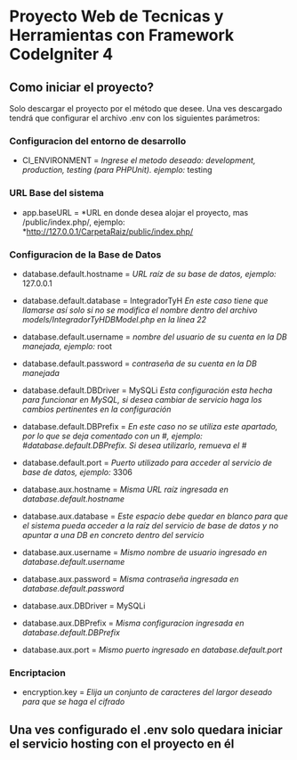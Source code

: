# Proyecto Web de Tecnicas y Herramientas con Framework CodeIgniter 4

## Como iniciar el proyecto?

Solo descargar el proyecto por el método que desee. Una ves descargado tendrá que configurar el archivo .env con los siguientes parámetros:

### Configuracion del entorno de desarrollo

 -  CI_ENVIRONMENT = *Ingrese el metodo deseado: development, production, testing (para PHPUnit). ejemplo:* testing

### URL Base del sistema

  - app.baseURL = *URL en donde desea alojar el proyecto, mas /public/index.php/, ejemplo: *http://127.0.0.1/CarpetaRaiz/public/index.php/

### Configuracion de la Base de Datos

  - database.default.hostname = *URL raíz de su base de datos, ejemplo:* 127.0.0.1
  - database.default.database = IntegradorTyH *En este caso tiene que llamarse así solo si no se modifica el nombre dentro del archivo models/IntegradorTyHDBModel.php en la línea 22* 
  - database.default.username = *nombre del usuario de su cuenta en la DB manejada, ejemplo:* root
  - database.default.password = *contraseña de su cuenta en la DB manejada*
  - database.default.DBDriver = MySQLi *Esta configuración esta hecha para funcionar en MySQL, si desea cambiar de servicio haga los cambios pertinentes en la configuración*
  - database.default.DBPrefix = *En este caso no se utiliza este apartado, por lo que se deja comentado con un #, ejemplo: #database.default.DBPrefix. Si desea utilizarlo, remueva el #* 
  - database.default.port = *Puerto utilizado para acceder al servicio de base de datos, ejemplo:* 3306

  - database.aux.hostname = *Misma URL raíz ingresada en database.default.hostname*
  - database.aux.database = *Este espacio debe quedar en blanco para que el sistema pueda acceder a la raíz del servicio de base de datos y no apuntar a una DB en concreto dentro del servicio*
  - database.aux.username = *Mismo nombre de usuario ingresado en database.default.username*
  - database.aux.password = *Misma contraseña ingresada en database.default.password*
  - database.aux.DBDriver = MySQLi
  - database.aux.DBPrefix = *Misma configuracion ingresada en database.default.DBPrefix*
  - database.aux.port = *Mismo puerto ingresado en database.default.port*

### Encriptacion

  - encryption.key = *Elija un conjunto de caracteres del largor deseado para que se haga el cifrado*

## Una ves configurado el .env solo quedara iniciar el servicio hosting con el proyecto en él
